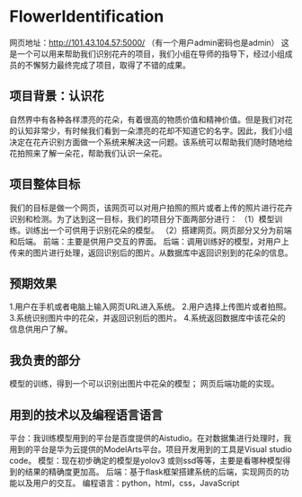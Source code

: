 # FlowerIdentification
网页地址：http://101.43.104.57:5000/   （有一个用户admin密码也是admin）
这是一个可以用来帮助我们识别花卉的项目，我们小组在导师的指导下，经过小组成员的不懈努力最终完成了项目，取得了不错的成果。

## 项目背景：认识花
自然界中有各种各样漂亮的花朵，有着很高的物质价值和精神价值。但是我们对花的认知非常少，有时候我们看到一朵漂亮的花却不知道它的名字。因此，我们小组决定在花卉识别方面做一个系统来解决这一问题。该系统可以帮助我们随时随地给花拍照来了解一朵花，帮助我们认识一朵花。

## 项目整体目标
我们的目标是做一个网页，该网页可以对用户拍照的照片或者上传的照片进行花卉识别和检测。为了达到这一目标，我们的项目分下面两部分进行：
（1）模型训练。训练出一个可供用于识别花朵的模型。
（2）搭建网页。网页部分又分为前端和后端。
             前端：主要是供用户交互的界面。
             后端：调用训练好的模型，对用户上传来的图片进行处理，返回识别后的图片。从数据库中返回识别到的花朵的信息。
             
## 预期效果
1.用户在手机或者电脑上输入网页URL进入系统。
2.用户选择上传图片或者拍照。
3.系统识别图片中的花朵，并返回识别后的图片。
4.系统返回数据库中该花朵的信息供用户了解。

## 我负责的部分
模型的训练，得到一个可以识别出图片中花朵的模型；
网页后端功能的实现。

## 用到的技术以及编程语言语言
平台：我训练模型用到的平台是百度提供的Aistudio。在对数据集进行处理时，我用到的平台是华为云提供的ModelArts平台。项目开发用到的工具是Visual studio code。
模型：现在初步确定的模型是yolov3 或则ssd等等，主要是看哪种模型得到的结果的精确度更加高。
后端：基于flask框架搭建系统的后端，实现网页的功能以及用户的交互。
编程语言：python，html，css，JavaScript




